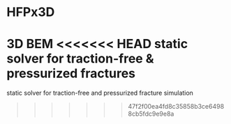 # HFPx3D
3D BEM
<<<<<<< HEAD
static solver for traction-free & pressurized fractures
=======
static solver for traction-free and pressurized fracture simulation
>>>>>>> 47f2f00ea4fd8c35858b3ce64988cb5fdc9e9e8a
